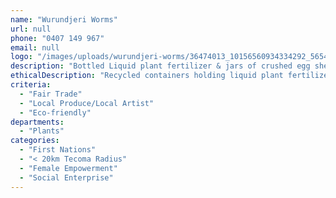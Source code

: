 ```yaml
---
name: "Wurundjeri Worms"
url: null
phone: "0407 149 967"
email: null
logo: "/images/uploads/wurundjeri-worms/36474013_10156560934334292_5654653452563775488_o.jpg"
description: "Bottled Liquid plant fertilizer & jars of crushed egg shells to be used on plants."
ethicalDescription: "Recycled containers holding liquid plant fertilizer made from worm farms AND reusing crushed egg shells."
criteria:
  - "Fair Trade"
  - "Local Produce/Local Artist"
  - "Eco-friendly"
departments:
  - "Plants"
categories:
  - "First Nations"
  - "< 20km Tecoma Radius"
  - "Female Empowerment"
  - "Social Enterprise"
---
```

